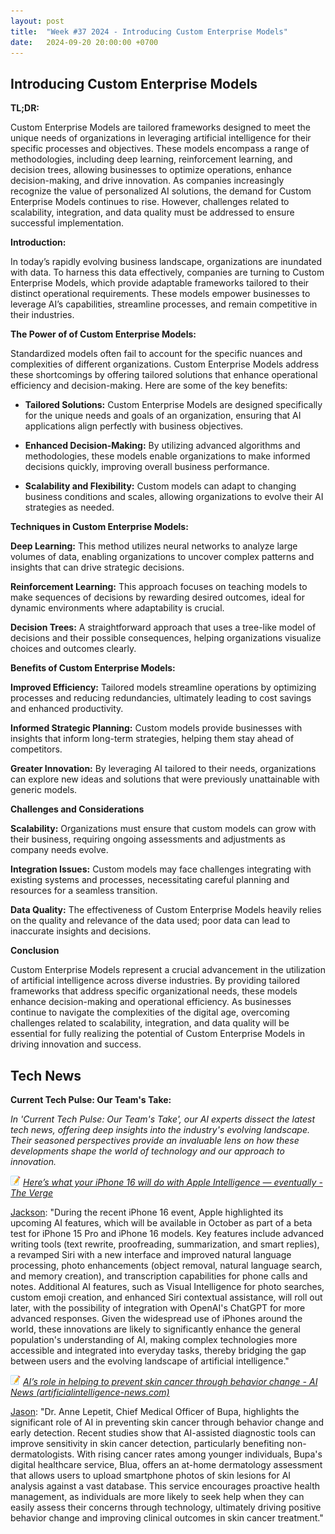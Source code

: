 ```yaml
---
layout: post
title:  "Week #37 2024 - Introducing Custom Enterprise Models"
date:   2024-09-20 20:00:00 +0700
---
```


## Introducing Custom Enterprise Models

**TL;DR:** 

Custom Enterprise Models are tailored frameworks designed to meet the unique needs of organizations in leveraging artificial intelligence for their specific processes and objectives. These models encompass a range of methodologies, including deep learning, reinforcement learning, and decision trees, allowing businesses to optimize operations, enhance decision-making, and drive innovation. As companies increasingly recognize the value of personalized AI solutions, the demand for Custom Enterprise Models continues to rise. However, challenges related to scalability, integration, and data quality must be addressed to ensure successful implementation.


__Introduction:__

In today’s rapidly evolving business landscape, organizations are inundated with data. To harness this data effectively, companies are turning to Custom Enterprise Models, which provide adaptable frameworks tailored to their distinct operational requirements. These models empower businesses to leverage AI’s capabilities, streamline processes, and remain competitive in their industries.


**The Power of of Custom Enterprise Models:**

Standardized models often fail to account for the specific nuances and complexities of different organizations. Custom Enterprise Models address these shortcomings by offering tailored solutions that enhance operational efficiency and decision-making. Here are some of the key benefits:

* **Tailored Solutions:** Custom Enterprise Models are designed specifically for the unique needs and goals of an organization, ensuring that AI applications align perfectly with business objectives.

* **Enhanced Decision-Making:** By utilizing advanced algorithms and methodologies, these models enable organizations to make informed decisions quickly, improving overall business performance.

* **Scalability and Flexibility:** Custom models can adapt to changing business conditions and scales, allowing organizations to evolve their AI strategies as needed.


__Techniques in Custom Enterprise Models:__

**Deep Learning:** This method utilizes neural networks to analyze large volumes of data, enabling organizations to uncover complex patterns and insights that can drive strategic decisions.

**Reinforcement Learning:** This approach focuses on teaching models to make sequences of decisions by rewarding desired outcomes, ideal for dynamic environments where adaptability is crucial.

**Decision Trees:** A straightforward approach that uses a tree-like model of decisions and their possible consequences, helping organizations visualize choices and outcomes clearly.

__Benefits of Custom Enterprise Models:__

**Improved Efficiency:** Tailored models streamline operations by optimizing processes and reducing redundancies, ultimately leading to cost savings and enhanced productivity.

**Informed Strategic Planning:** Custom models provide businesses with insights that inform long-term strategies, helping them stay ahead of competitors.

**Greater Innovation:** By leveraging AI tailored to their needs, organizations can explore new ideas and solutions that were previously unattainable with generic models.

__Challenges and Considerations__

**Scalability:** Organizations must ensure that custom models can grow with their business, requiring ongoing assessments and adjustments as company needs evolve.

**Integration Issues:** Custom models may face challenges integrating with existing systems and processes, necessitating careful planning and resources for a seamless transition.

**Data Quality:** The effectiveness of Custom Enterprise Models heavily relies on the quality and relevance of the data used; poor data can lead to inaccurate insights and decisions.

__Conclusion__

Custom Enterprise Models represent a crucial advancement in the utilization of artificial intelligence across diverse industries. By providing tailored frameworks that address specific organizational needs, these models enhance decision-making and operational efficiency. As businesses continue to navigate the complexities of the digital age, overcoming challenges related to scalability, integration, and data quality will be essential for fully realizing the potential of Custom Enterprise Models in driving innovation and success.


## Tech News

__Current Tech Pulse: Our Team's Take:__

*In 'Current Tech Pulse: Our Team's Take', our AI experts dissect the latest tech news, offering deep insights into the industry's evolving landscape. Their seasoned perspectives provide an invaluable lens on how these developments shape the world of technology and our approach to innovation.*


![memo](/assets/images/memo16.png) *[Here’s what your iPhone 16 will do with Apple Intelligence — eventually - The Verge](https://www.theverge.com/2024/9/10/24237714/apple-intelligence-generative-ai-features-update-schedule)*

[Jackson](https://www.linkedin.com/in/jackson-cates-315a0b1ab/): "During the recent iPhone 16 event, Apple highlighted its upcoming AI features, which will be available in October as part of a beta test for iPhone 15 Pro and iPhone 16 models. Key features include advanced writing tools (text rewrite, proofreading, summarization, and smart replies), a revamped Siri with a new interface and improved natural language processing, photo enhancements (object removal, natural language search, and memory creation), and transcription capabilities for phone calls and notes. Additional AI features, such as Visual Intelligence for photo searches, custom emoji creation, and enhanced Siri contextual assistance, will roll out later, with the possibility of integration with OpenAI's ChatGPT for more advanced responses. Given the widespread use of iPhones around the world, these innovations are likely to significantly enhance the general population's understanding of AI, making complex technologies more accessible and integrated into everyday tasks, thereby bridging the gap between users and the evolving landscape of artificial intelligence."

![memo](/assets/images/memo16.png) *[AI’s role in helping to prevent skin cancer through behavior change - AI News (artificialintelligence-news.com)](https://www.artificialintelligence-news.com/news/ais-role-in-helping-to-prevent-skin-cancer-through-behaviour-change/)*

[Jason](https://www.linkedin.com/in/jason-bengtson-b8a9a83b): "Dr. Anne Lepetit, Chief Medical Officer of Bupa, highlights the significant role of AI in preventing skin cancer through behavior change and early detection. Recent studies show that AI-assisted diagnostic tools can improve sensitivity in skin cancer detection, particularly benefiting non-dermatologists. With rising cancer rates among younger individuals, Bupa's digital healthcare service, Blua, offers an at-home dermatology assessment that allows users to upload smartphone photos of skin lesions for AI analysis against a vast database. This service encourages proactive health management, as individuals are more likely to seek help when they can easily assess their concerns through technology, ultimately driving positive behavior change and improving clinical outcomes in skin cancer treatment."

